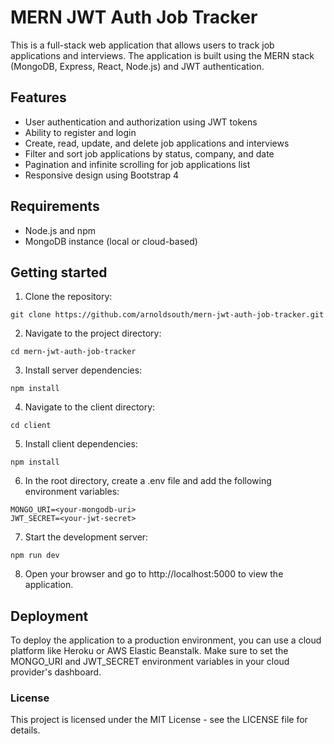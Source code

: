 # MERN JWT Auth Job Tracker

This is a full-stack web application that allows users to track job applications and interviews. The application is built using the MERN stack (MongoDB, Express, React, Node.js) and JWT authentication.

## Features

- User authentication and authorization using JWT tokens
- Ability to register and login
- Create, read, update, and delete job applications and interviews
- Filter and sort job applications by status, company, and date
- Pagination and infinite scrolling for job applications list
- Responsive design using Bootstrap 4

## Requirements

- Node.js and npm
- MongoDB instance (local or cloud-based)

## Getting started

1. Clone the repository:

```
git clone https://github.com/arnoldsouth/mern-jwt-auth-job-tracker.git
```

2. Navigate to the project directory:

```
cd mern-jwt-auth-job-tracker
```

3. Install server dependencies:

```
npm install
```

4. Navigate to the client directory:

```
cd client
```

5. Install client dependencies:

```
npm install
```

6. In the root directory, create a .env file and add the following environment variables:

```
MONGO_URI=<your-mongodb-uri>
JWT_SECRET=<your-jwt-secret>
```

7. Start the development server:

```
npm run dev
```

8. Open your browser and go to http://localhost:5000 to view the application.

## Deployment

To deploy the application to a production environment, you can use a cloud platform like Heroku or AWS Elastic Beanstalk. Make sure to set the MONGO_URI and JWT_SECRET environment variables in your cloud provider's dashboard.

### License

This project is licensed under the MIT License - see the LICENSE file for details.

